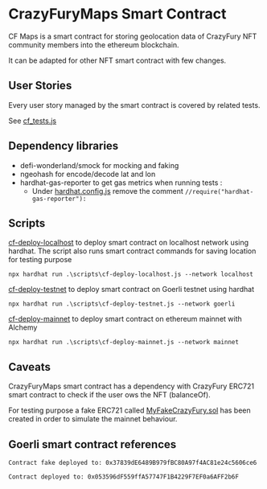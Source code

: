 # CrazyFuryMaps Smart Contract

CF Maps is a smart contract for storing geolocation data of CrazyFury NFT community members into the ethereum blockchain.

It can be adapted for other NFT smart contract with few changes.

## User Stories 
Every user story managed by the smart contract is covered by related tests. 

See [cf_tests.js](/test/cf_tests.js)

 
## Dependency libraries

- defi-wonderland/smock for mocking and faking 
- ngeohash for encode/decode lat and lon 
- hardhat-gas-reporter to get gas metrics when running tests : 
    - Under [hardhat.config.js](hardhat.config.js) remove the comment `//require("hardhat-gas-reporter"):`

## Scripts

[cf-deploy-localhost](cf-deploy-localhost.js) to deploy smart contract on localhost network using hardhat.
The script also runs smart contract commands for saving location for testing purpose

```
npx hardhat run .\scripts\cf-deploy-localhost.js --network localhost
```

[cf-deploy-testnet](cf-deploy-testnet.js) to deploy smart contract on Goerli testnet using hardhat

```
npx hardhat run .\scripts\cf-deploy-testnet.js --network goerli
```

[cf-deploy-mainnet](cf-deploy-mainnet.js) to deploy smart contract on ethereum mainnet with Alchemy

```
npx hardhat run .\scripts\cf-deploy-mainnet.js --network mainnet
```

## Caveats

CrazyFuryMaps smart contract has a dependency with CrazyFury ERC721 smart contract to check if the user ows the NFT (balanceOf).

For testing purpose a fake ERC721 called [MyFakeCrazyFury.sol](/contracts/MyFakeCrazyFury.sol) has been created in order to simulate the mainnet behaviour.


## Goerli smart contract references
```
Contract fake deployed to: 0x37839dE6489B979fBC80A97f4AC81e24c5606ce6

Contract deployed to: 0x053596dF559ffA57747F1B4229F7EF0a6AFF2b6F
```
